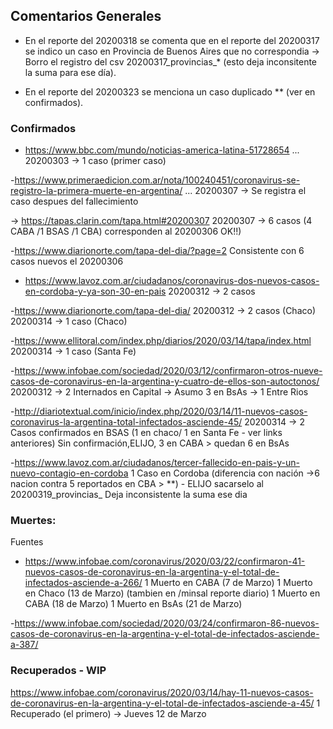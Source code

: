 ## Comentarios Generales

- En el reporte del 20200318 se comenta que en el reporte del 20200317 se indico un caso en Provincia de Buenos Aires que no correspondia -> Borro el
registro del csv 20200317_provincias_* (esto deja inconsitente la suma para ese día).

- En el reporte del 20200323 se menciona un caso duplicado ** (ver en confirmados).

### Confirmados

- https://www.bbc.com/mundo/noticias-america-latina-51728654
... 20200303 -> 1 caso (primer caso)


-https://www.primeraedicion.com.ar/nota/100240451/coronavirus-se-registro-la-primera-muerte-en-argentina/
... 20200307 -> Se registra el caso despues del fallecimiento 

-> https://tapas.clarin.com/tapa.html#20200307
20200307 -> 6 casos (4 CABA /1 BSAS /1 CBA) corresponden al 20200306 OK!!)

-https://www.diarionorte.com/tapa-del-dia/?page=2
Consistente con 6 casos nuevos el 20200306

- https://www.lavoz.com.ar/ciudadanos/coronavirus-dos-nuevos-casos-en-cordoba-y-ya-son-30-en-pais
20200312 -> 2 casos

-https://www.diarionorte.com/tapa-del-dia/
20200312 -> 2 casos (Chaco)
20200314 -> 1 caso  (Chaco)

-https://www.ellitoral.com/index.php/diarios/2020/03/14/tapa/index.html
20200314 -> 1 caso (Santa Fe)

-https://www.infobae.com/sociedad/2020/03/12/confirmaron-otros-nueve-casos-de-coronavirus-en-la-argentina-y-cuatro-de-ellos-son-autoctonos/
20200312 -> 2 Internados en Capital -> Asumo 3 en BsAs -> 1 Entre Rios


-http://diariotextual.com/inicio/index.php/2020/03/14/11-nuevos-casos-coronavirus-la-argentina-total-infectados-asciende-45/
20200314 -> 2 Casos confirmados en BSAS (1 en chaco/ 1 en Santa Fe - ver links anteriores) 
Sin confirmación,ELIJO, 3 en CABA > quedan 6 en BsAs


-https://www.lavoz.com.ar/ciudadanos/tercer-fallecido-en-pais-y-un-nuevo-contagio-en-cordoba
1 Caso en Cordoba (diferencia con nación ->6 nacion contra 5 reportados en CBA > **) - ELIJO sacarselo al 20200319_provincias_ 
Deja inconsistente la suma ese dia


### Muertes:
Fuentes
- https://www.infobae.com/coronavirus/2020/03/22/confirmaron-41-nuevos-casos-de-coronavirus-en-la-argentina-y-el-total-de-infectados-asciende-a-266/
1 Muerto en CABA (7 de Marzo)
1 Muerto en Chaco (13 de Marzo) (tambien en /minsal reporte diario)
1 Muerto en CABA (18 de Marzo)
1 Muerto en BsAs (21 de Marzo) 

-https://www.infobae.com/sociedad/2020/03/24/confirmaron-86-nuevos-casos-de-coronavirus-en-la-argentina-y-el-total-de-infectados-asciende-a-387/



### Recuperados - WIP

https://www.infobae.com/coronavirus/2020/03/14/hay-11-nuevos-casos-de-coronavirus-en-la-argentina-y-el-total-de-infectados-asciende-a-45/
1 Recuperado (el primero) -> Jueves 12 de Marzo
